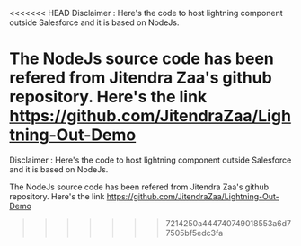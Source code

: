<<<<<<< HEAD
Disclaimer : Here's the code to host lightning component outside Salesforce and it is based on NodeJs.

The NodeJs source code has been refered from Jitendra Zaa's github repository. Here's the link https://github.com/JitendraZaa/Lightning-Out-Demo
=======
Disclaimer :
Here's the code to host lightning component outside Salesforce and it is based on NodeJs.

The NodeJs  source code has  been refered from Jitendra Zaa's github repository.
Here's the link https://github.com/JitendraZaa/Lightning-Out-Demo
>>>>>>> 7214250a444740749018553a6d77505bf5edc3fa
